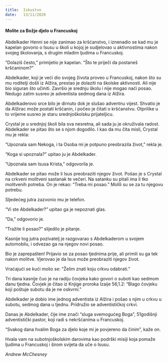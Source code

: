 ```yaml
---
title:  Iskustvo
date:   13/11/2020
---
```


#### Molite za Božje djelo u Francuskoj

Abdelkader Henni se nije zanimao za kršćanstvo, i iznenadio se kad mu je kapelan govorio o Isusu u školi u kojoj je sudjelovao u aktivnostima nakon svojeg školovanja, s drugim mladim ljudima u Francuskoj.

“Dolaziš često,” primijetio je kapelan. “Što te priječi da postaneš kršćaninom?”

Abdelkader, koji je veći dio svojeg života proveo u Francuskoj, nakon što su mu roditelji došli iz Alžira, prestao je dolaziti na školske aktivnosti. Ali nije bio siguran što učiniti. Završio je srednju školu i nije mogao naći posao. Nedugo zatim susreo je adventista sedmog dana iz Alžira.

Abdelkaderovo srce bilo je dirnuto dok je slušao adventnu vijest. Shvatio je da Alžirac može postati kršćanin, i počeo je čitati o kršćanstvu. Otprilike u to vrijeme susreo je staru srednjoškolsku prijateljicu.

Crystal je u srednjoj školi bila sva nesretna, ali sada ju je okruživala radost. Abdelkader se pitao što se s njom dogodilo.  I kao da mu čita misli, Crystal mu je rekla:

“Upoznala sam Nekoga, i ta Osoba mi je potpuno preobrazila život,” rekla je.

“Koga si upoznala?” upitao ju je Abdelkader.

“Upoznala sam Isusa Krista,” odgovorila je.

Abdelkader se pitao može li Isus preobraziti njegov život. Pošao je s Crystal na crkveni molitveni sastanak te večeri. Na satanku su pitali ima li tko molitvenih potreba. On je rekao: “Treba mi posao.” Molili su se za tu njegovu potrebu.

Sljedećeg jutra zazvonio mu je telefon.

“Vi ste Abdelkader?” upitao ga je nepoznati glas.

“Da,” odgovorio je.

“Tražite li posao?” slijedilo je pitanje.

Kasnije tog jutra pozivatelj je razgovarao s Abdelkaderom u svojem automobilu, i odvezao ga na njegov novi posao.

Bio je zaprepašten! Prijavio se za posao tjednima prije, ali primili su ga tek nakon molitve. Vjerovao je da Isus može preobraziti njegov život.

Vraćajući se kući molio se: “Želim znati koju crkvu odabrati.”

Tri dana kasnije čuo je na radiju čovjeka kako govori o suboti kao sedmom danu tjedna. Čovjek je čitao iz Knjige proroka Izaije 56,1.2: “Blago čovjeku koji poštuje subotu da je ne oskvrni.”

Abdelkader je dobio ime jednog adventista iz Alžira i pošao s njim u crkvu u subotu, sedmog dana u tjednu. Pridružio se adventističkoj crkvi.

Danas je Abdelkader, čije ime znači “sluga svemogućeg Boga”, 51godišnji adventistički pastor, koji radi s nekršćanima u Francuskoj.

“Svakog dana hvalim Boga za djelo koje mi je povjereno da činim”, kaže on.

Hvala vam na subotnjoškolskim darovima kao podrški misiji koja pomaže ljudima u Francuskoj i širom svijeta da uče o Isusu.

*Andrew McChesney*